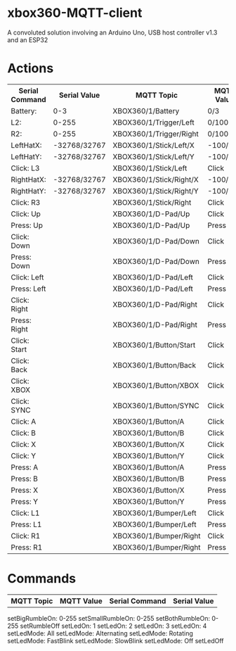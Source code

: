 # xbox360-MQTT-client
A convoluted solution involving an Arduino Uno, USB host controller v1.3 and an ESP32


# Actions

<table>
  <tr>
    <th>Serial Command</th>
    <th>Serial Value</th>
    <th>MQTT Topic</th>
    <th>MQTT Value</th>
  </tr>

<tr><td>Battery:</td><td>0-3</td><td>XBOX360/1/Battery</td><td>0/3</td></tr>
<tr><td>L2:</td><td>0-255</td><td>XBOX360/1/Trigger/Left</td><td>0/100</td></tr>
<tr><td>R2:</td><td>0-255</td><td>XBOX360/1/Trigger/Right</td><td>0/100</td></tr>

<tr><td>LeftHatX:</td><td>-32768/32767</td><td>XBOX360/1/Stick/Left/X</td><td>-100/100</td></tr>
<tr><td>LeftHatY:</td><td>-32768/32767</td><td>XBOX360/1/Stick/Left/Y</td><td>-100/100</td></tr>
<tr><td>Click: L3</td><td></td><td>XBOX360/1/Stick/Left</td><td>Click</td></tr>

<tr><td>RightHatX:</td><td>-32768/32767</td><td>XBOX360/1/Stick/Right/X</td><td>-100/100</td></tr>
<tr><td>RightHatY:</td><td>-32768/32767</td><td>XBOX360/1/Stick/Right/Y</td><td>-100/100</td></tr>
<tr><td>Click: R3</td><td></td><td>XBOX360/1/Stick/Right</td><td>Click</td></tr>

<tr><td>Click: Up</td><td></td><td>XBOX360/1/D-Pad/Up</td><td>Click</td></tr>
<tr><td>Press: Up</td><td></td><td>XBOX360/1/D-Pad/Up</td><td>Press</td></tr>
<tr><td>Click: Down</td><td></td><td>XBOX360/1/D-Pad/Down</td><td>Click</td></tr>
<tr><td>Press: Down</td><td></td><td>XBOX360/1/D-Pad/Down</td><td>Press</td></tr>
<tr><td>Click: Left</td><td></td><td>XBOX360/1/D-Pad/Left</td><td>Click</td></tr>
<tr><td>Press: Left</td><td></td><td>XBOX360/1/D-Pad/Left</td><td>Press</td></tr>
<tr><td>Click: Right</td><td></td><td>XBOX360/1/D-Pad/Right</td><td>Click</td></tr>
<tr><td>Press: Right</td><td></td><td>XBOX360/1/D-Pad/Right</td><td>Press</td></tr>

<tr><td>Click: Start</td><td></td><td>XBOX360/1/Button/Start</td><td>Click</td></tr>
<tr><td>Click: Back</td><td></td><td>XBOX360/1/Button/Back</td><td>Click</td></tr>
<tr><td>Click: XBOX</td><td></td><td>XBOX360/1/Button/XBOX</td><td>Click</td></tr>
<tr><td>Click: SYNC</td><td></td><td>XBOX360/1/Button/SYNC</td><td>Click</td></tr>
 
<tr><td>Click: A</td><td></td><td>XBOX360/1/Button/A</td><td>Click</td></tr>
<tr><td>Click: B</td><td></td><td>XBOX360/1/Button/B</td><td>Click</td></tr>
<tr><td>Click: X</td><td></td><td>XBOX360/1/Button/X</td><td>Click</td></tr>
<tr><td>Click: Y</td><td></td><td>XBOX360/1/Button/Y</td><td>Click</td></tr>
<tr><td>Press: A</td><td></td><td>XBOX360/1/Button/A</td><td>Press</td></tr>
<tr><td>Press: B</td><td></td><td>XBOX360/1/Button/B</td><td>Press</td></tr>
<tr><td>Press: X</td><td></td><td>XBOX360/1/Button/X</td><td>Press</td></tr>
<tr><td>Press: Y</td><td></td><td>XBOX360/1/Button/Y</td><td>Press</td></tr>

<tr><td>Click: L1</td><td></td><td>XBOX360/1/Bumper/Left</td><td>Click</td></tr>
<tr><td>Press: L1</td><td></td><td>XBOX360/1/Bumper/Left</td><td>Press</td></tr>
<tr><td>Click: R1</td><td></td><td>XBOX360/1/Bumper/Right</td><td>Click</td></tr>
<tr><td>Press: R1</td><td></td><td>XBOX360/1/Bumper/Right</td><td>Press</td></tr>

</table>

# Commands

<table>
  <tr>
    <th>MQTT Topic</th>
    <th>MQTT Value</th>
    <th>Serial Command</th>
    <th>Serial Value</th>
  </tr>
</table>


setBigRumbleOn: 0-255
setSmallRumbleOn: 0-255
setBothRumbleOn: 0-255
setRumbleOff
setLedOn: 1
setLedOn: 2
setLedOn: 3
setLedOn: 4
setLedMode: All
setLedMode: Alternating
setLedMode: Rotating
setLedMode: FastBlink
setLedMode: SlowBlink
setLedMode: Off
setLedOff